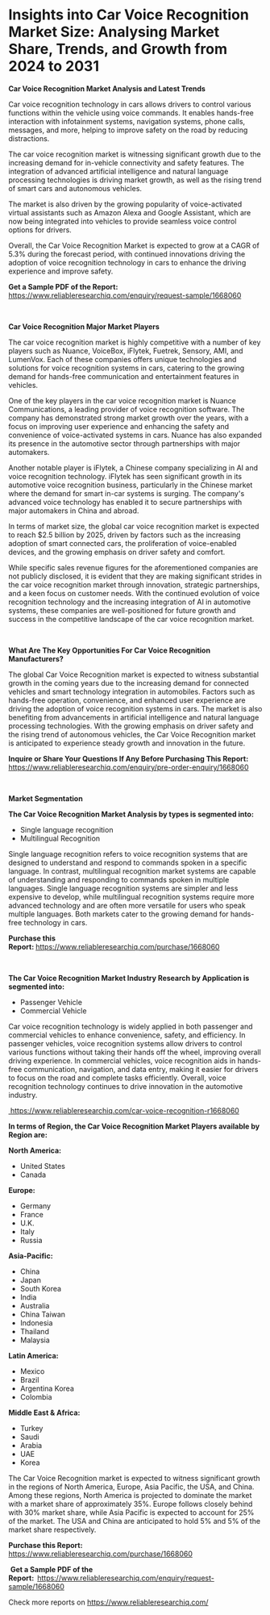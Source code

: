 <p><h1>Insights into Car Voice Recognition Market Size: Analysing Market Share, Trends, and Growth from 2024 to 2031</h1></p><p><strong>Car Voice Recognition Market Analysis and Latest Trends</strong></p>
<p><p>Car voice recognition technology in cars allows drivers to control various functions within the vehicle using voice commands. It enables hands-free interaction with infotainment systems, navigation systems, phone calls, messages, and more, helping to improve safety on the road by reducing distractions.</p><p>The car voice recognition market is witnessing significant growth due to the increasing demand for in-vehicle connectivity and safety features. The integration of advanced artificial intelligence and natural language processing technologies is driving market growth, as well as the rising trend of smart cars and autonomous vehicles.</p><p>The market is also driven by the growing popularity of voice-activated virtual assistants such as Amazon Alexa and Google Assistant, which are now being integrated into vehicles to provide seamless voice control options for drivers.</p><p>Overall, the Car Voice Recognition Market is expected to grow at a CAGR of 5.3% during the forecast period, with continued innovations driving the adoption of voice recognition technology in cars to enhance the driving experience and improve safety.</p></p>
<p><strong>Get a Sample PDF of the Report:&nbsp;</strong> <a href="https://www.reliableresearchiq.com/enquiry/request-sample/1668060">https://www.reliableresearchiq.com/enquiry/request-sample/1668060</a></p>
<p>&nbsp;</p>
<p><strong>Car Voice Recognition Major Market Players</strong></p>
<p><p>The car voice recognition market is highly competitive with a number of key players such as Nuance, VoiceBox, iFlytek, Fuetrek, Sensory, AMI, and LumenVox. Each of these companies offers unique technologies and solutions for voice recognition systems in cars, catering to the growing demand for hands-free communication and entertainment features in vehicles.</p><p>One of the key players in the car voice recognition market is Nuance Communications, a leading provider of voice recognition software. The company has demonstrated strong market growth over the years, with a focus on improving user experience and enhancing the safety and convenience of voice-activated systems in cars. Nuance has also expanded its presence in the automotive sector through partnerships with major automakers.</p><p>Another notable player is iFlytek, a Chinese company specializing in AI and voice recognition technology. iFlytek has seen significant growth in its automotive voice recognition business, particularly in the Chinese market where the demand for smart in-car systems is surging. The company's advanced voice technology has enabled it to secure partnerships with major automakers in China and abroad.</p><p>In terms of market size, the global car voice recognition market is expected to reach $2.5 billion by 2025, driven by factors such as the increasing adoption of smart connected cars, the proliferation of voice-enabled devices, and the growing emphasis on driver safety and comfort.</p><p>While specific sales revenue figures for the aforementioned companies are not publicly disclosed, it is evident that they are making significant strides in the car voice recognition market through innovation, strategic partnerships, and a keen focus on customer needs. With the continued evolution of voice recognition technology and the increasing integration of AI in automotive systems, these companies are well-positioned for future growth and success in the competitive landscape of the car voice recognition market.</p></p>
<p>&nbsp;</p>
<p><strong>What Are The Key Opportunities For Car Voice Recognition Manufacturers?</strong></p>
<p><p>The global Car Voice Recognition market is expected to witness substantial growth in the coming years due to the increasing demand for connected vehicles and smart technology integration in automobiles. Factors such as hands-free operation, convenience, and enhanced user experience are driving the adoption of voice recognition systems in cars. The market is also benefiting from advancements in artificial intelligence and natural language processing technologies. With the growing emphasis on driver safety and the rising trend of autonomous vehicles, the Car Voice Recognition market is anticipated to experience steady growth and innovation in the future.</p></p>
<p><strong>Inquire or Share Your Questions If Any Before Purchasing This Report:</strong> <a href="https://www.reliableresearchiq.com/enquiry/pre-order-enquiry/1668060">https://www.reliableresearchiq.com/enquiry/pre-order-enquiry/1668060</a></p>
<p>&nbsp;</p>
<p><strong>Market Segmentation</strong></p>
<p><strong>The Car Voice Recognition Market Analysis by types is segmented into:</strong></p>
<p><ul><li>Single language recognition</li><li>Multilingual Recognition</li></ul></p>
<p><p>Single language recognition refers to voice recognition systems that are designed to understand and respond to commands spoken in a specific language. In contrast, multilingual recognition market systems are capable of understanding and responding to commands spoken in multiple languages. Single language recognition systems are simpler and less expensive to develop, while multilingual recognition systems require more advanced technology and are often more versatile for users who speak multiple languages. Both markets cater to the growing demand for hands-free technology in cars.</p></p>
<p><strong>Purchase this Report:&nbsp;</strong><a href="https://www.reliableresearchiq.com/purchase/1668060">https://www.reliableresearchiq.com/purchase/1668060</a></p>
<p>&nbsp;</p>
<p><strong>The Car Voice Recognition Market Industry Research by Application is segmented into:</strong></p>
<p><ul><li>Passenger Vehicle</li><li>Commercial Vehicle</li></ul></p>
<p><p>Car voice recognition technology is widely applied in both passenger and commercial vehicles to enhance convenience, safety, and efficiency. In passenger vehicles, voice recognition systems allow drivers to control various functions without taking their hands off the wheel, improving overall driving experience. In commercial vehicles, voice recognition aids in hands-free communication, navigation, and data entry, making it easier for drivers to focus on the road and complete tasks efficiently. Overall, voice recognition technology continues to drive innovation in the automotive industry.</p></p>
<p><a href="https://www.reliableresearchiq.com/car-voice-recognition-r1668060">&nbsp;https://www.reliableresearchiq.com/car-voice-recognition-r1668060</a></p>
<p><strong>In terms of Region, the Car Voice Recognition Market Players available by Region are:</strong></p>
<p>
    <p> <strong> North America: </strong>
        <ul>
            <li>United States</li>
            <li>Canada</li>
        </ul>
        </p> 
    <p> <strong> Europe: </strong>
        <ul>
            <li>Germany</li>
            <li>France</li>
            <li>U.K.</li>
            <li>Italy</li>
            <li>Russia</li>
        </ul>
        </p> 
    <p> <strong> Asia-Pacific: </strong>
        <ul>
            <li>China</li>
            <li>Japan</li>
            <li>South Korea</li>
            <li>India</li>
            <li>Australia</li>
            <li>China Taiwan</li>
            <li>Indonesia</li>
            <li>Thailand</li>
            <li>Malaysia</li>
        </ul>
        </p> 
    <p> <strong> Latin America: </strong>
        <ul>
            <li>Mexico</li>
            <li>Brazil</li>
            <li>Argentina Korea</li>
            <li>Colombia</li>
        </ul>
        </p> 
    <p> <strong> Middle East & Africa: </strong>
        <ul>
            <li>Turkey</li>
            <li>Saudi</li>
            <li>Arabia</li>
            <li>UAE</li>
            <li>Korea</li>
        </ul>
    </p>
    </p>
<p><p>The Car Voice Recognition market is expected to witness significant growth in the regions of North America, Europe, Asia Pacific, the USA, and China. Among these regions, North America is projected to dominate the market with a market share of approximately 35%. Europe follows closely behind with 30% market share, while Asia Pacific is expected to account for 25% of the market. The USA and China are anticipated to hold 5% and 5% of the market share respectively.</p></p>
<p><strong>Purchase this Report: </strong><a href="https://www.reliableresearchiq.com/purchase/1668060">https://www.reliableresearchiq.com/purchase/1668060</a></p>
<p>&nbsp;<strong>Get a Sample PDF of the Report:&nbsp;&nbsp;</strong><a href="https://www.reliableresearchiq.com/enquiry/request-sample/1668060">https://www.reliableresearchiq.com/enquiry/request-sample/1668060</a></p>
<p><strong></strong></p>
<p>Check more reports on <a href="https://www.reliableresearchiq.com/">https://www.reliableresearchiq.com/</a></p>